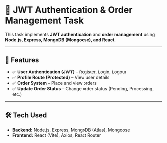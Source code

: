 # 🔐 JWT Authentication & Order Management Task  

This task implements **JWT authentication** and **order management** using **Node.js, Express, MongoDB (Mongoose), and React**.  

---

## 📌 Features  
- ✅ **User Authentication (JWT)** – Register, Login, Logout  
- ✅ **Profile Route (Protected)** – View user details  
- ✅ **Order System** – Place and view orders  
- ✅ **Update Order Status** – Change order status (Pending, Processing, etc.)  

---

## 🛠️ Tech Used  
- **Backend:** Node.js, Express, MongoDB (Atlas), Mongoose  
- **Frontend:** React (Vite), Axios, React Router  

